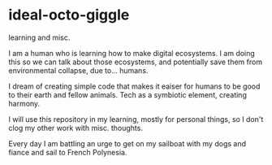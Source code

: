 # ideal-octo-giggle
learning and misc.

I am a human who is learning how to make digital ecosystems.  I am doing this so we can talk about those ecosystems, and potentially save them from environmental collapse, due to... humans.  

I dream  of creating simple code that makes it eaiser for humans to be good to their earth and fellow animals. Tech as a symbiotic element, creating harmony. 

I will use this repository in my learning, mostly for personal things, so I don't clog my other work with misc. thoughts.  

Every day I am battling an urge to get on my sailboat with my dogs and fiance and sail to French Polynesia.  
